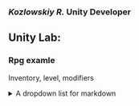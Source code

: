 ### *Kozlowskiy R.* Unity Developer
## Unity Lab:

### Rpg examle

 Inventory, level, modifiers
<details><summary>A dropdown list for markdown</summary>

    Inventory, level, modifiers systems
    IMG, GIF's
   

</details>

<!--
**MrGorthaur/MrGorthaur** is a ✨ _special_ ✨ repository because its `README.md` (this file) appears on your GitHub profile.

Here are some ideas to get you started:

- 🔭 I’m currently working on ...
- 🌱 I’m currently learning ...
- 👯 I’m looking to collaborate on ...
- 🤔 I’m looking for help with ...
- 💬 Ask me about ...
- 📫 How to reach me: ...
- 😄 Pronouns: ...
- ⚡ Fun fact: ...
-->
